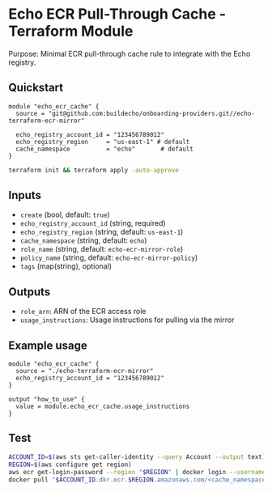 # Echo ECR Pull-Through Cache - Terraform Module

Purpose: Minimal ECR pull-through cache rule to integrate with the Echo registry.

## Quickstart

```hcl
module "echo_ecr_cache" {
  source = "git@github.com:buildecho/onboarding-providers.git//echo-terraform-ecr-mirror"

  echo_registry_account_id = "123456789012"
  echo_registry_region     = "us-east-1" # default
  cache_namespace          = "echo"       # default
}
```

```bash
terraform init && terraform apply -auto-approve
```

## Inputs
- `create` (bool, default: `true`)
- `echo_registry_account_id` (string, required)
- `echo_registry_region` (string, default: `us-east-1`)
- `cache_namespace` (string, default: `echo`)
- `role_name` (string, default: `echo-ecr-mirror-role`)
- `policy_name` (string, default: `echo-ecr-mirror-policy`)
- `tags` (map(string), optional)

## Outputs
- `role_arn`: ARN of the ECR access role
- `usage_instructions`: Usage instructions for pulling via the mirror
## Example usage
```hcl
module "echo_ecr_cache" {
  source = "./echo-terraform-ecr-mirror"
  echo_registry_account_id = "123456789012"
}

output "how_to_use" {
  value = module.echo_ecr_cache.usage_instructions
}
```

## Test
```bash
ACCOUNT_ID=$(aws sts get-caller-identity --query Account --output text)
REGION=$(aws configure get region)
aws ecr get-login-password --region "$REGION" | docker login --username AWS --password-stdin "$ACCOUNT_ID.dkr.ecr.$REGION.amazonaws.com"
docker pull "$ACCOUNT_ID.dkr.ecr.$REGION.amazonaws.com/<cache_namespace>/<image>:<tag>"
```
